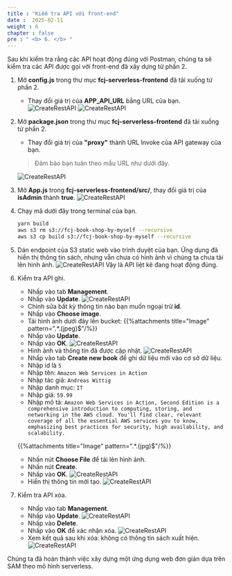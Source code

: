 ```yaml
---
title : "Kiểm tra API với front-end"
date :  2025-02-11
weight : 6
chapter : false
pre : " <b> 6. </b> "
---
```

Sau khi kiểm tra rằng các API hoạt động đúng với Postman, chúng ta sẽ kiểm tra các API được gọi với front-end đã xây dựng từ phần 2.

1. Mở **config.js** trong thư mục **fcj-serverless-frontend** đã tải xuống từ phần 2.
    - Thay đổi giá trị của **APP_API_URL** bằng URL của bạn.
      ![CreateRestAPI](/images/temp/1/83.png?width=90pc)
      ![CreateRestAPI](/images/temp/1/84.png?width=90pc)

2. Mở **package.json** trong thư mục **fcj-serverless-frontend** đã tải xuống từ phần 2.
    - Thay đổi giá trị của **"proxy"** thành URL Invoke của API gateway của bạn.
    > Đảm bảo bạn tuân theo mẫu URL như dưới đây.

      ![CreateRestAPI](/images/temp/1/95.png?width=90pc)

3. Mở **App.js** trong **fcj-serverless-frontend/src/**, thay đổi giá trị của **isAdmin** thành **true**.
    ![CreateRestAPI](/images/temp/1/85.png?width=90pc)

4. Chạy mã dưới đây trong terminal của bạn.

    ```bash
    yarn build
    aws s3 rm s3://fcj-book-shop-by-myself --recursive
    aws s3 cp build s3://fcj-book-shop-by-myself --recursive
    ```

5. Dán endpoint của S3 static web vào trình duyệt của bạn. Ứng dụng đã hiển thị thông tin sách, nhưng vẫn chưa có hình ảnh vì chúng ta chưa tải lên hình ảnh.
    ![CreateRestAPI](/images/temp/1/86.png?width=90pc)
Vậy là API liệt kê đang hoạt động đúng.

6. Kiểm tra API ghi.
    - Nhấp vào tab **Management**.
    - Nhấp vào **Update**.
      ![CreateRestAPI](/images/temp/1/87.png?width=90pc)
    - Chỉnh sửa bất kỳ thông tin nào bạn muốn ngoại trừ **id**.
    - Nhấp vào **Choose image**.
    - Tải hình ảnh dưới đây lên bucket:
    {{%attachments title="Image" pattern=".*\.(jpeg)$"/%}}
    - Nhấp vào **Update**.
    - Nhấp vào **OK**.
      ![CreateRestAPI](/images/temp/1/88.png?width=90pc)
    - Hình ảnh và thông tin đã được cập nhật.
      ![CreateRestAPI](/images/temp/1/89.png?width=90pc)
    - Nhấp vào tab **Create new book** để ghi dữ liệu mới vào cơ sở dữ liệu.
    - Nhập id là `5`
    - Nhập tên: `Amazon Web Services in Action`
    - Nhập tác giả: `Andreas Wittig`
    - Nhập danh mục: `IT`
    - Nhập giá: `59.99`
    - Nhập mô tả: `Amazon Web Services in Action, Second Edition is a comprehensive introduction to computing, storing, and networking in the AWS cloud. You'll find clear, relevant coverage of all the essential AWS services you to know, emphasizing best practices for security, high availability, and scalability.`

    {{%attachments title="Image" pattern=".*\.(jpg)$"/%}}

    - Nhấn nút **Choose File** để tải lên hình ảnh.
    - Nhấn nút **Create**.
    - Nhấp vào **OK**.
      ![CreateRestAPI](/images/temp/1/90.png?width=90pc)
    - Hiển thị thông tin mới tạo.
      ![CreateRestAPI](/images/temp/1/91.png?width=90pc)

7. Kiểm tra API xóa.
    - Nhấp vào tab **Management**.
    - Nhấp vào **Update**.
      ![CreateRestAPI](/images/temp/1/92.png?width=90pc)
    - Nhấp vào **Delete**.
    - Nhấp vào **OK** để xác nhận xóa.
      ![CreateRestAPI](/images/temp/1/93.png?width=90pc)
    - Xem kết quả sau khi xóa: không có thông tin sách xuất hiện.
      ![CreateRestAPI](/images/temp/1/94.png?width=90pc)
  
Chúng ta đã hoàn thành việc xây dựng một ứng dụng web đơn giản dựa trên SAM theo mô hình serverless.
